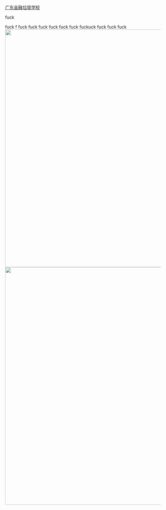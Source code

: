 <body>
<a href="http://www.gduf.edu.cn/" target="new">广东金融垃圾学校 </a>
  <p>fuck</p>
fuck
f
fuck
fuck
fuck
fuck
fuck
fuck
fuckuck
fuck
fuck
fuck
<img src=" https://kyngb.github.io/kyngb/Chrysanthemum.jpg" width="1024" height="768" />
<img src=" https://kyngb.github.io/kyngb/Desert.jpg" width="1024" height="768" />
</body>
